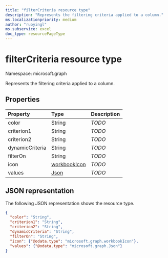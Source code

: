 ```yaml
---
title: "filterCriteria resource type"
description: "Represents the filtering criteria applied to a column."
ms.localizationpriority: medium
author: "ruoyingl"
ms.subservice: excel
doc_type: resourcePageType
---
```


# filterCriteria resource type

Namespace: microsoft.graph

Represents the filtering criteria applied to a column.

## Properties
| Property	      | Type	                 |Description|
|:----------------|:-------------------------|:----------|
| color           | String                   | *TODO*    |
| criterion1      | String                   | *TODO*    |
| criterion2      | String                   | *TODO*    |
| dynamicCriteria | String                   | *TODO*    |
| filterOn        | String                   | *TODO*    |
| icon            | [workbookIcon](icon.md)  | *TODO*    |
| values          | [Json](json.md)          | *TODO*    |

## JSON representation

The following JSON representation shows the resource type.

<!-- {
  "blockType": "resource",
  "optionalProperties": [

  ],
  "@odata.type": "microsoft.graph.workbookFilterCriteria"
}-->

```json
{
  "color": "String",
  "criterion1": "String",
  "criterion2": "String",
  "dynamicCriteria": "String",
  "filterOn": "String",
  "icon": {"@odata.type": "microsoft.graph.workbookIcon"},
  "values": {"@odata.type": "microsoft.graph.Json"}
}
```

<!-- {
  "type": "#page.annotation",
  "suppressions": []
} -->

